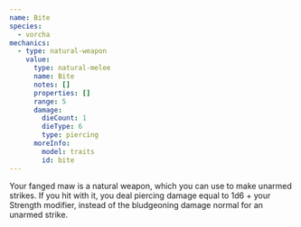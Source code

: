 ```yaml
---
name: Bite
species:
  - vorcha
mechanics:
  - type: natural-weapon
    value:
      type: natural-melee
      name: Bite
      notes: []
      properties: []
      range: 5
      damage:
        dieCount: 1
        dieType: 6
        type: piercing
      moreInfo:
        model: traits
        id: bite
---
```

Your fanged maw is a natural weapon, which you can use to make unarmed strikes. If you hit with it, you deal piercing
damage equal to 1d6 + your Strength modifier, instead of the bludgeoning damage normal for an unarmed strike.
